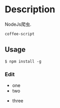 # Description

NodeJs爬虫.
```
coffee-script
```

## Usage

 ```
 $ npm install -g
 ```

### Edit
 - one
 - two
  * three

